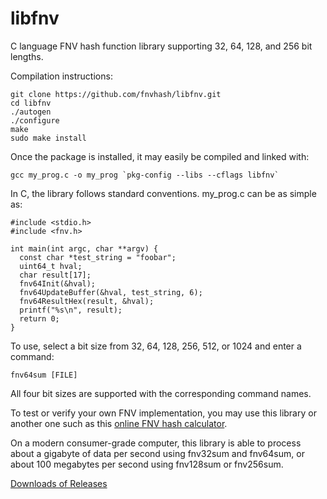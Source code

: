 libfnv
======

C language FNV hash function library supporting 32, 64, 128, and 256 bit lengths.

Compilation instructions:

    git clone https://github.com/fnvhash/libfnv.git
    cd libfnv
    ./autogen
    ./configure
    make
    sudo make install

Once the package is installed, it may easily be compiled and linked with:

    gcc my_prog.c -o my_prog `pkg-config --libs --cflags libfnv`

In C, the library follows standard conventions. my_prog.c can be as simple as:

    #include <stdio.h>
    #include <fnv.h>
    
    int main(int argc, char **argv) {
      const char *test_string = "foobar";
      uint64_t hval;
      char result[17];
      fnv64Init(&hval);
      fnv64UpdateBuffer(&hval, test_string, 6);
      fnv64ResultHex(result, &hval);
      printf("%s\n", result);
      return 0;
    }

To use, select a bit size from 32, 64, 128, 256, 512, or 1024 and enter a command:

    fnv64sum [FILE]

All four bit sizes are supported with the corresponding command names.

To test or verify your own FNV implementation, you may use this library or
another one such as
this [online FNV hash calculator](http://find.fnvhash.com/).

On a modern consumer-grade computer, this library is able to process about a
gigabyte of data per second using fnv32sum and fnv64sum, or about
100 megabytes per second using fnv128sum or fnv256sum.

[Downloads of Releases](http://fnvhashdl.s3-website-us-west-2.amazonaws.com/)

